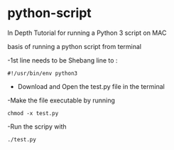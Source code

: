 # python-script
In Depth Tutorial for running a Python 3 script on MAC

basis of running a python script from terminal



-1st line needs to be  Shebang line to : 

```#!/usr/bin/env python3```


- Download and Open the test.py file in the terminal 

-Make the file executable by running 

```chmod -x test.py```

-Run the scripy with

```./test.py```
